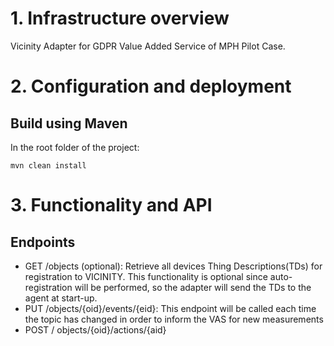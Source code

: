 # 1. Infrastructure overview
Vicinity Adapter for GDPR Value Added Service of MPH Pilot Case.

# 2. Configuration and deployment
## Build using Maven

In the root folder of the project:

`mvn clean install`


# 3. Functionality and API

## Endpoints
* GET /objects (optional): Retrieve all devices Thing Descriptions(TDs) for registration to VICINITY. This functionality is optional since auto-registration will be performed, so the adapter will send the TDs to the agent at start-up.
* PUT /objects/{oid}/events/{eid}: This endpoint will be called each time the topic has changed in order to inform the VAS for new measurements
* POST / objects/{oid}/actions/{aid}
